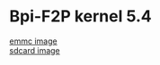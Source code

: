 # Bpi-F2P kernel 5.4
[emmc image](https://github.com/sunplus-plus1/kernel54_bpi_f2p_img/blob/master/emmc/ISPBOOOT.BIN)  
[sdcard image](https://github.com/sunplus-plus1/kernel54_bpi_f2p_img/blob/master/sdcard/boot2linux_SDcard/ISP_SD_BOOOT.img.zip) 
